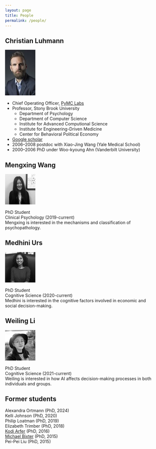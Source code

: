 ```yaml
---
layout: page
title: People
permalink: /people/
---
```


## Christian Luhmann
![Christian Luhmann](/images/cluhmann.jpg)

* Chief Operating Officer, [PyMC Labs](https://www.pymc-labs.com/)
* Professor, Stony Brook University
  * Department of Psychology
  * Department of Computer Science
  * Institute for Advanced Computional Science
  * Institute for Engineering-Driven Medicine
  * Center for Behavioral Political Economy
* [Google scholar](http://scholar.google.com/citations?user=gFX4QEkAAAAJ)
* 2006–2008 postdoc with Xiao-Jing Wang (Yale Medical School)
* 2000–2006 PhD under Woo-kyoung Ahn (Vanderbilt University)


## Mengxing Wang
![Mengxing](/images/mengxing.png)

PhD Student  
Clinical Psychology (2019-current)  
Mengxing is interested in the mechanisms and classification of psychopathology.

## Medhini Urs
![Medhini](/images/medhini.png)

PhD Student  
Cognitive Science (2020-current)  
Medhini is interested in the cognitive factors involved in economic and social decision-making.

## Weiling Li
![Weiling](/images/weiling.png)

PhD Student  
Cognitive Science (2021-current)  
Weiling is interested in how AI affects decision-making processes in both individuals and groups. 


## Former students
Alexandra Ortmann (PhD, 2024)  
Kelli Johnson (PhD, 2020)  
Philip Loatman (PhD, 2019)  
Elizabeth Trimber (PhD, 2018)  
[Kodi Arfer](https://arfer.net) (PhD, 2016)  
[Michael Bixter](https://www.montclair.edu/profilepages/view_profile.php?username=bixterm) (PhD, 2015)  
Pei-Pei Liu (PhD, 2015)  
